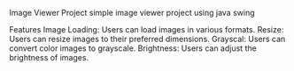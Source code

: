 Image Viewer Project
simple image viewer project using java swing  

Features
Image Loading: Users can load images in various formats.
Resize: Users can resize images to their preferred dimensions.
Grayscal: Users can convert color images to grayscale.
Brightness: Users can adjust the brightness of images.
